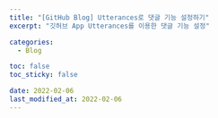 ```yaml
---
title: "[GitHub Blog] Utterances로 댓글 기능 설정하기"
excerpt: "깃허브 App Utterances를 이용한 댓글 기능 설정"

categories:
  - Blog

toc: false
toc_sticky: false

date: 2022-02-06
last_modified_at: 2022-02-06
---
```



